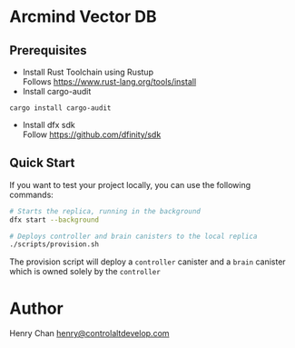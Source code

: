 # Arcmind Vector DB

## Prerequisites

- Install Rust Toolchain using Rustup  
  Follows https://www.rust-lang.org/tools/install
- Install cargo-audit

```
cargo install cargo-audit
```

- Install dfx sdk  
  Follow https://github.com/dfinity/sdk

## Quick Start

If you want to test your project locally, you can use the following commands:

```bash
# Starts the replica, running in the background
dfx start --background

# Deploys controller and brain canisters to the local replica
./scripts/provision.sh
```

The provision script will deploy a `controller` canister and a `brain` canister which is owned solely by the `controller`

# Author

Henry Chan henry@controlaltdevelop.com

